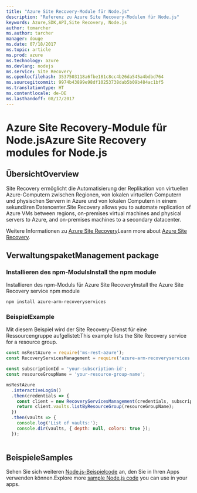 ```yaml
---
title: "Azure Site Recovery-Module für Node.js"
description: "Referenz zu Azure Site Recovery-Modulen für Node.js"
keywords: Azure,SDK,API,Site Recovery, Node.js
author: tomarcher
ms.author: tarcher
manager: douge
ms.date: 07/18/2017
ms.topic: article
ms.prod: azure
ms.technology: azure
ms.devlang: nodejs
ms.service: Site Recovery
ms.openlocfilehash: 3537503118a6fbe181c8cc4b26da545a4bdbd764
ms.sourcegitcommit: 9974b43899e98df10253738dab5b09b484ac1bf5
ms.translationtype: HT
ms.contentlocale: de-DE
ms.lasthandoff: 08/17/2017
---
```

# <a name="azure-site-recovery-modules-for-nodejs"></a><span data-ttu-id="c6f5a-104">Azure Site Recovery-Module für Node.js</span><span class="sxs-lookup"><span data-stu-id="c6f5a-104">Azure Site Recovery modules for Node.js</span></span>

## <a name="overview"></a><span data-ttu-id="c6f5a-105">Übersicht</span><span class="sxs-lookup"><span data-stu-id="c6f5a-105">Overview</span></span>

<span data-ttu-id="c6f5a-106">Site Recovery ermöglicht die Automatisierung der Replikation von virtuellen Azure-Computern zwischen Regionen, von lokalen virtuellen Computern und physischen Servern in Azure und von lokalen Computern in einem sekundären Datencenter.</span><span class="sxs-lookup"><span data-stu-id="c6f5a-106">Site Recovery allows you to automate replication of Azure VMs between regions, on-premises virtual machines and physical servers to Azure, and on-premises machines to a secondary datacenter.</span></span>

<span data-ttu-id="c6f5a-107">Weitere Informationen zu [Azure Site Recovery](https://docs.microsoft.com/azure/site-recovery/site-recovery-overview)</span><span class="sxs-lookup"><span data-stu-id="c6f5a-107">Learn more about [Azure Site Recovery](https://docs.microsoft.com/azure/site-recovery/site-recovery-overview).</span></span>

## <a name="management-package"></a><span data-ttu-id="c6f5a-108">Verwaltungspaket</span><span class="sxs-lookup"><span data-stu-id="c6f5a-108">Management package</span></span>

### <a name="install-the-npm-module"></a><span data-ttu-id="c6f5a-109">Installieren des npm-Moduls</span><span class="sxs-lookup"><span data-stu-id="c6f5a-109">Install the npm module</span></span>

<span data-ttu-id="c6f5a-110">Installieren des npm-Moduls für Azure Site Recovery</span><span class="sxs-lookup"><span data-stu-id="c6f5a-110">Install the Azure Site Recovery service npm module</span></span>

```bash
npm install azure-arm-recoveryservices
```

### <a name="example"></a><span data-ttu-id="c6f5a-111">Beispiel</span><span class="sxs-lookup"><span data-stu-id="c6f5a-111">Example</span></span>

<span data-ttu-id="c6f5a-112">Mit diesem Beispiel wird der Site Recovery-Dienst für eine Ressourcengruppe aufgelistet:</span><span class="sxs-lookup"><span data-stu-id="c6f5a-112">This example lists the Site Recovery service for a resource group.</span></span>

```javascript
const msRestAzure = require('ms-rest-azure');
const RecoveryServicesManagement = require('azure-arm-recoveryservices');

const subscriptionId = 'your-subscription-id';
const resourceGroupName = 'your-resource-group-name';

msRestAzure
  .interactiveLogin()
  .then(credentials => {
    const client = new RecoveryServicesManagement(credentials, subscriptionId);
    return client.vaults.listByResourceGroup(resourceGroupName);
  })
  .then(vaults => {
    console.log('List of vaults:');
    console.dir(vaults, { depth: null, colors: true });
  });
  
```

## <a name="samples"></a><span data-ttu-id="c6f5a-113">Beispiele</span><span class="sxs-lookup"><span data-stu-id="c6f5a-113">Samples</span></span>

<span data-ttu-id="c6f5a-114">Sehen Sie sich weiteren [Node.js-Beispielcode](https://azure.microsoft.com/resources/samples/?platform=nodejs) an, den Sie in Ihren Apps verwenden können.</span><span class="sxs-lookup"><span data-stu-id="c6f5a-114">Explore more [sample Node.js code](https://azure.microsoft.com/resources/samples/?platform=nodejs) you can use in your apps.</span></span>
